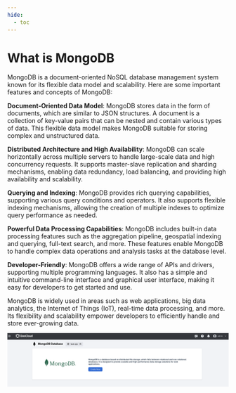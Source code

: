 ```yaml
---
hide:
  - toc
---
```


# What is MongoDB

MongoDB is a document-oriented NoSQL database management system known for its flexible data model and scalability. Here are some important features and concepts of MongoDB:

**Document-Oriented Data Model**: MongoDB stores data in the form of documents, which are similar to JSON structures. A document is a collection of key-value pairs that can be nested and contain various types of data. This flexible data model makes MongoDB suitable for storing complex and unstructured data.

**Distributed Architecture and High Availability**: MongoDB can scale horizontally across multiple servers to handle large-scale data and high concurrency requests. It supports master-slave replication and sharding mechanisms, enabling data redundancy, load balancing, and providing high availability and scalability.

**Querying and Indexing**: MongoDB provides rich querying capabilities, supporting various query conditions and operators. It also supports flexible indexing mechanisms, allowing the creation of multiple indexes to optimize query performance as needed.

**Powerful Data Processing Capabilities**: MongoDB includes built-in data processing features such as the aggregation pipeline, geospatial indexing and querying, full-text search, and more. These features enable MongoDB to handle complex data operations and analysis tasks at the database level.

**Developer-Friendly**: MongoDB offers a wide range of APIs and drivers, supporting multiple programming languages. It also has a simple and intuitive command-line interface and graphical user interface, making it easy for developers to get started and use.

MongoDB is widely used in areas such as web applications, big data analytics, the Internet of Things (IoT), real-time data processing, and more. Its flexibility and scalability empower developers to efficiently handle and store ever-growing data.

![Creation](../images/what.png)
